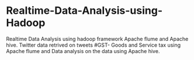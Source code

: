 # Realtime-Data-Analysis-using-Hadoop
Realtime Data Analysis using hadoop framework Apache flume and Apache hive. Twitter data retrived on tweets #GST- Goods and Service tax using Apache flume and Data analysis on the data using Apache hive.
